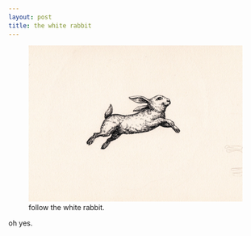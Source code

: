 ```yaml
---
layout: post
title: the white rabbit
---
```


<figure class="image"><img src="https://github.com/nathanielloveland/nathanielloveland.github.io/blob/master/images/blog-images/follow%20the%20white%20rabbit.jpg" alt="the white rabbit"><figcaption>follow the white rabbit.</figcaption></figure>

oh yes.

